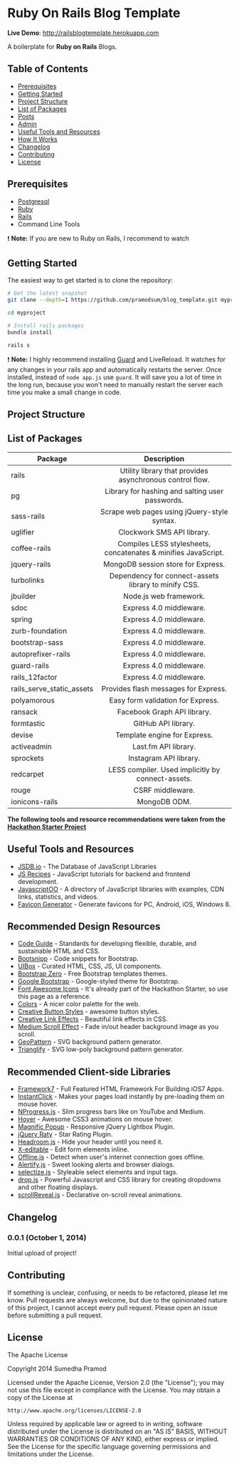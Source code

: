 Ruby On Rails Blog Template
=======================

**Live Demo**: http://railsblogtemplate.herokuapp.com 

A boilerplate for **Ruby on Rails** Blogs.

<!--<h4 align="center">Default Theme</h4>

![](https://lh6.googleusercontent.com/-J4_ttNHnWZo/U5IivU_0-XI/AAAAAAAAEIg/XikKjaSdReU/w1320-h986-no/Screenshot+2014-06-06+16.20.41.png)-->

Table of Contents
-----------------

- [Prerequisites](#prerequisites)
- [Getting Started](#getting-started)
- [Project Structure](#project-structure)
- [List of Packages](#list-of-packages)
- [Posts](#generator)
- [Admin](#obtaining-api-keys)
- [Useful Tools and Resources](#useful-tools-and-resources)
- [How It Works](#how-it-works-mini-guides)
- [Changelog](#changelog)
- [Contributing](#contributing)
- [License](#license)

Prerequisites
-------------

- [Postgresql](http://www.postgresql.org/)
- [Ruby](https://www.ruby-lang.org/)
- [Rails](http://rubyonrails.org/download/)
- Command Line Tools

:exclamation: **Note:** If you are new to Ruby on Rails, I recommend to watch

Getting Started
---------------

The easiest way to get started is to clone the repository:

```bash
# Get the latest snapshot
git clone --depth=1 https://github.com/pramodsum/blog_template.git myproject

cd myproject

# Install rails packages
bundle install

rails s
```

:exclamation: **Note:** I highly recommend installing [Guard](https://github.com/guard/guard) and LiveReload.
It watches for any changes in your  rails app and automatically restarts the
server. Once installed, instead of `node app.js` use `guard`. It will
save you a lot of time in the long run, because you won't need to manually
restart the server each time you make a small change in code. 


Project Structure
-----------------

<!--| | Name                               | Description                                                 |
| ---------------------------------- |:-----------------------------------------------------------:|
**config**/passport.js             | Passport Local and OAuth strategies, plus login middleware. |
| **config**/secrets.js              | Your API keys, tokens, passwords and database URL.          |
| **controllers**/api.js             | Controller for /api route and all api examples.             |
| **controllers**/contact.js         | Controller for contact form.                                |
| **controllers**/home.js            | Controller for home page (index).                           |
| **controllers**/user.js            | Controller for user account management.                     |
| **models**/User.js                 | Mongoose schema and model for User.                         |
| **public**/                        | Static assets (fonts, css, js, img).                        |
| **public**/**js**/application.js   | Specify client-side JavaScript dependencies.                |
| **public**/**js**/main.js          | Place your client-side JavaScript here.                     |
| **public**/**css**/styles.less     | Main stylesheet for your app.                               |
| **public/css/themes**/default.less | Some Bootstrap overrides to make it look prettier.          |
| **views/account**/                 | Templates for *login, password reset, signup, profile*.     |
| **views/api**/                     | Templates for API Examples.                                 |
| **views/partials**/flash.jade      | Error, info and success flash notifications.                |
| **views/partials**/navigation.jade | Navbar partial template.                                    |
| **views/partials**/footer.jade     | Footer partial template.                                    |
| **views**/layout.jade              | Base template.                                              |
| **views**/home.jade                | Home page template.                                         |
| app.js                             | Main application file.                                      |
| setup.js                       | Tool for removing authentication providers and other things.|

:exclamation: **Note:** There is no preference how you name or structure your views.
You could place all your templates in a top-level `views` directory without
having a nested folder structure, if that makes things easier for you.
Just don't forget to update `extends ../layout`  and corresponding
`res.render()` paths in controllers.-->

List of Packages
----------------

| Package                         | Description   |
| ------------------------------- |:-------------:|
| rails                           | Utility library that provides asynchronous control flow. |
| pg                   | Library for hashing and salting user passwords. |
| sass-rails                         | Scrape web pages using jQuery-style syntax.  |
| uglifier                       | Clockwork SMS API library. |
| coffee-rails                  | Compiles LESS stylesheets, concatenates & minifies JavaScript. |
| jquery-rails                   | MongoDB session store for Express. |
| turbolinks                            | Dependency for connect-assets library to minify CSS. |
| jbuilder                         | Node.js web framework. |
| sdoc                     | Express 4.0 middleware. |
| spring                   | Express 4.0 middleware. |
| zurb-foundation                 | Express 4.0 middleware. |
| bootstrap-sass                          | Express 4.0 middleware. |
| autoprefixer-rails                     | Express 4.0 middleware. |
| guard-rails                    | Express 4.0 middleware. |
| rails_12factor                 | Express 4.0 middleware. |
| rails_serve_static_assets                   | Provides flash messages for Express. |
| polyamorous               | Easy form validation for Express. |
| ransack                         | Facebook Graph API library. |
| formtastic                      | GitHub API library. |
| devise                            | Template engine for Express. |
| activeadmin                          | Last.fm API library. |
| sprockets                  | Instagram API library. |
| redcarpet                            | LESS compiler. Used implicitly by connect-assets. |
| rouge                           | CSRF middleware.        |
| ionicons-rails                        | MongoDB ODM. |

**The following tools and resource recommendations were taken from the [Hackathon Starter Project](https://github.com/sahat/hackathon-starter/blob/master/README.md)**

Useful Tools and Resources
--------------------------
- [JSDB.io](http://www.jsdb.io) - The Database of JavaScript Libraries
- [JS Recipes](http://jsrecipes.org) - JavaScript tutorials for backend and frontend development.
- [JavascriptOO](http://www.javascriptoo.com/) - A directory of JavaScript libraries with examples, CDN links, statistics, and videos.
- [Favicon Generator](http://realfavicongenerator.net/) - Generate favicons for PC, Android, iOS, Windows 8.

Recommended Design Resources
----------------------------
- [Code Guide](http://codeguide.co/) - Standards for developing flexible, durable, and sustainable HTML and CSS.
- [Bootsnipp](http://bootsnipp.com/) - Code snippets for Bootstrap.
- [UIBox](http://www.uibox.in) - Curated HTML, CSS, JS, UI components.
- [Bootstrap Zero](http://bootstrapzero.com/) - Free Bootstrap templates themes.
- [Google Bootstrap](http://todc.github.io/todc-bootstrap/) - Google-styled theme for Bootstrap.
- [Font Awesome Icons](http://fortawesome.github.io/Font-Awesome/icons/) - It's already part of the Hackathon Starter, so use this page as a reference.
- [Colors](http://clrs.cc) - A nicer color palette for the web.
- [Creative Button Styles](http://tympanus.net/Development/CreativeButtons/) - awesome button styles.
- [Creative Link Effects](http://tympanus.net/Development/CreativeLinkEffects/) - Beautiful link effects in CSS.
- [Medium Scroll Effect](http://codepen.io/andreasstorm/pen/pyjEh) - Fade in/out header background image as you scroll.
- [GeoPattern](https://github.com/btmills/geopattern) - SVG background pattern generator.
- [Trianglify](https://github.com/qrohlf/trianglify) - SVG low-poly background pattern generator.

Recommended Client-side Libraries
---------------------------------

- [Framework7](http://www.idangero.us/framework7) - Full Featured HTML Framework For Building iOS7 Apps.
- [InstantClick](http://instantclick.io) - Makes your pages load instantly by pre-loading them on mouse hover.
- [NProgress.js](https://github.com/rstacruz/nprogress) - Slim progress bars like on YouTube and Medium.
- [Hover](https://github.com/IanLunn/Hover) - Awesome CSS3 animations on mouse hover.
- [Magnific Popup](http://dimsemenov.com/plugins/magnific-popup/) - Responsive jQuery Lightbox Plugin.
- [jQuery Raty](http://wbotelhos.com/raty/) - Star Rating Plugin.
- [Headroom.js](http://wicky.nillia.ms/headroom.js/) - Hide your header until you need it.
- [X-editable](http://vitalets.github.io/x-editable/) - Edit form elements inline.
- [Offline.js](http://github.hubspot.com/offline/docs/welcome/) - Detect when user's internet connection goes offline.
- [Alertify.js](http://fabien-d.github.io/alertify.js/) - Sweet looking alerts and browser dialogs.
- [selectize.js](http://brianreavis.github.io/selectize.js/) - Styleable select elements and input tags.
- [drop.js](http://github.hubspot.com/drop/docs/welcome/) -  Powerful Javascript and CSS library for creating dropdowns and other floating displays.
- [scrollReveal.js](https://github.com/julianlloyd/scrollReveal.js) - Declarative on-scroll reveal animations.

Changelog
---------
### 0.0.1 (October 1, 2014)
Initial upload of project!

Contributing
------------

If something is unclear, confusing, or needs to be refactored, please let me know.
Pull requests are always welcome, but due to the opinionated nature of this
project, I cannot accept every pull request. Please open an issue before
submitting a pull request. 

License
-------

The Apache License

Copyright 2014 Sumedha Pramod

Licensed under the Apache License, Version 2.0 (the "License");
you may not use this file except in compliance with the License.
You may obtain a copy of the License at

    http://www.apache.org/licenses/LICENSE-2.0

Unless required by applicable law or agreed to in writing, software
distributed under the License is distributed on an "AS IS" BASIS,
WITHOUT WARRANTIES OR CONDITIONS OF ANY KIND, either express or implied.
See the License for the specific language governing permissions and
limitations under the License.
